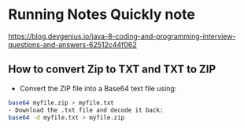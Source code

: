 # Running Notes Quickly note
https://blog.devgenius.io/java-8-coding-and-programming-interview-questions-and-answers-62512c44f062

## How to convert Zip to TXT and TXT to ZIP
- Convert the ZIP file into a Base64 text file using:
```sh
base64 myfile.zip > myfile.txt
- Download the .txt file and decode it back:
base64 -d myfile.txt > myfile.zip
```